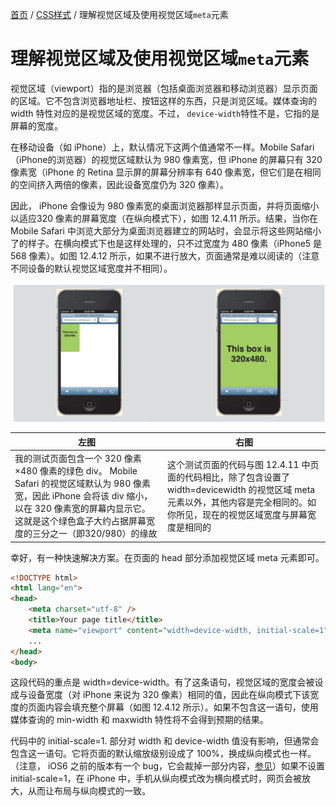 [首页](https://printjs.github.io/blog) / [CSS样式](https://printjs.github.io/blog/docs/css) / 理解视觉区域及使用视觉区域`meta`元素


# 理解视觉区域及使用视觉区域`meta`元素

视觉区域（viewport）指的是浏览器（包括桌面浏览器和移动浏览器）显示页面的区域。它不包含浏览器地址栏、按钮这样的东西，只是浏览区域。媒体查询的 width 特性对应的是视觉区域的宽度。不过， `device-width`特性不是，它指的是屏幕的宽度。

在移动设备（如 iPhone）上，默认情况下这两个值通常不一样。Mobile Safari （iPhone的浏览器）的视觉区域默认为 980 像素宽，但 iPhone 的屏幕只有 320 像素宽（iPhone 的 Retina 显示屏的屏幕分辨率有 640 像素宽，但它们是在相同的空间挤入两倍的像素，因此设备宽度仍为 320 像素）。

因此， iPhone 会像设为 980 像素宽的桌面浏览器那样显示页面，并将页面缩小以适应320 像素的屏幕宽度（在纵向模式下），如图 12.4.11 所示。结果，当你在 Mobile Safari 中浏览大部分为桌面浏览器建立的网站时，会显示将这些网站缩小了的样子。在横向模式下也是这样处理的，只不过宽度为 480 像素（iPhone5 是 568 像素）。如图 12.4.12 所示，如果不进行放大，页面通常是难以阅读的（注意不同设备的默认视觉区域宽度并不相同）。

<img src="./viewport/iphone.png"/>

|左图|右图|
|--|--|
|我的测试页面包含一个 320 像素×480 像素的绿色 div。 Mobile Safari 的视觉区域默认为 980 像素宽，因此 iPhone 会将该 div 缩小，以在 320 像素宽的屏幕内显示它。这就是这个绿色盒子大约占据屏幕宽度的三分之一（即320/980）的缘故|这个测试页面的代码与图 12.4.11 中页面的代码相比，除了包含设置了 width=devicewidth 的视觉区域 meta 元素以外，其他内容是完全相同的。如你所见，现在的视觉区域宽度与屏幕宽度是相同的|

幸好，有一种快速解决方案。在页面的 head 部分添加视觉区域 meta 元素即可。

```html
<!DOCTYPE html>
<html lang="en">
<head>
    <meta charset="utf-8" />
    <title>Your page title</title>
    <meta name="viewport" content="width=device-width, initial-scale=1" />
    ...
</head>
<body>
```

这段代码的重点是 width=device-width。有了这条语句，视觉区域的宽度会被设成与设备宽度（对 iPhone 来说为 320 像素）相同的值，因此在纵向模式下该宽度的页面内容会填充整个屏幕（如图 12.4.12 所示）。如果不包含这一语句，使用媒体查询的 min-width 和 maxwidth 特性将不会得到预期的结果。

代码中的 initial-scale=1. 部分对 width 和 device-width 值没有影响，但通常会包含这一语句。它将页面的默认缩放级别设成了 100%，换成纵向模式也一样。（注意， iOS6 之前的版本有一个 bug，它会裁掉一部分内容，[参见](http://adactio.com/journal/5802/)）如果不设置 initial-scale=1，在 iPhone 中，手机从纵向模式改为横向模式时，网页会被放大，从而让布局与纵向模式的一致。